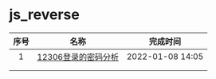 # js_reverse

| 序号  | 名称      | 完成时间         |
| :----: | --------- | ---------------- |
| 1    | [12306登录的密码分析](https://github.com/kangzai228/js_reverse/tree/main/12306_login) | 2022-01-08 14:05 |
|      |           |                  |
|      |           |                  |
